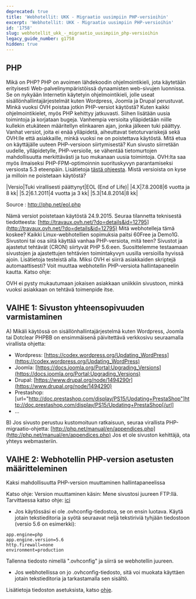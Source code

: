 ```yaml
---
deprecated: true
title: 'Webhotellit: UKK - Migraatio uusimpiin PHP-versioihin'
excerpt: 'Webhotellit: UKK - Migraatio uusimpiin PHP-versioihin'
id: '1758'
slug: webhotellit_ukk_-_migraatio_uusimpiin_php-versioihin
legacy_guide_number: g1758
hidden: true
---
```



## PHP
Mikä on PHP?
PHP on avoimen lähdekoodin ohjelmointikieli, jota käytetään erityisesti Web-palvelinympäristöissä dynaamisten web-sivujen luonnissa.
Se on nykyään Internetin käytetyin ohjelmointikieli, jolle useat sisällönhallintajärjestelmät kuten Wordpress, Joomla ja Drupal perustuvat.
Minkä vuoksi OVH poistaa jotkin PHP-versiot käytöstä?
Kuten kaikki ohjelmointikielet, myös PHP kehittyy jatkuvasti. Siihen lisätään uusia toimintoja ja korjataan bugeja. Vanhempia versioita ylläpidetään niille kullekin etukäteen määritellyn elinkaaren ajan, jonka jälkeen tuki päättyy.
Vanhat versiot, joita ei enää ylläpidetä, aiheuttavat tietoturvariskejä sekä OVH:lle että asiakkaille, minkä vuoksi ne on poistettava käytöstä.
Mitä etua on käyttäjälle uuteen PHP-versioon siirtymisestä?
Kun sivusto siirretään uudelle, ylläpidetylle, PHP-versiolle, se vähentää tietomurtojen mahdollisuutta merkittävästi ja tuo mukanaan uusia toimintoja.
OVH:lta saa myös ilmaiseksi PHP-FPM-optimoinnin suorituskyvyn parantamiseksi versiosta 5.3 eteenpäin. Lisätietoja [tästä ohjeesta](https://www.ovh-hosting.fi/webhotelli/php_fpm_optimointi.xml).
Mistä versioista on kyse ja milloin ne poistetaan käytöstä?

|Versio|Tuki virallisesti päättynyt|EOL (End of Life)|
|4.X|7.8.2008|6 vuotta ja 8 kk|
|5.2|6.1.2011|4 vuotta ja 3 kk|
|5.3|14.8.2014|8 kk|


Source : http://php.net/eol.php

Nämä versiot poistetaan käytöstä 24.9.2015. Seuraa tilannetta teknisestä tiedotteesta: [http://travaux.ovh.net/?do=details&id=12795](http://travaux.ovh.net/?do=details&id=12795)
Mitä webhotelleja tämä koskee?
Kaikki Linux-webhotellien sopimuksia paitsi 60Free ja Demo1G.
Sivustoni tai osa siitä käyttää vanhaa PHP-versiota, mitä teen?
Sivustot ja ajastetut tehtävät (CRON) siirtyvät PHP 5.6:een.
Suosittelemme testaamaan sivustojen ja ajastettujen tehtävien toimintakyvyn uusilla versioilla hyvissä ajoin. Lisätietoja testeistä alla.
Miksi OVH ei siirrä asiakkaiden skriptejä automaattisesti?
Voit muuttaa webhotellin PHP-versiota hallintapaneelin kautta. Katso ohje: []({legacy}1999)

OVH ei pysty mukautumaan jokaisen asiakkaan uniikkiin sivustoon, minkä vuoksi asiakkaan on tehtävä toimenpide itse.


## VAIHE 1: Sivuston yhteensopivuuden varmistaminen
A) Mikäli käytössä on sisällönhallintajärjestelmä kuten Wordpress, Joomla tai Dotclear PHPBB on ensimmäisenä päivitettävä verkkosivu seuraamalla virallista ohjetta:

- Wordpress: [https://codex.wordpress.org/Updating_WordPress](https://codex.wordpress.org/Updating_WordPress)
- Joomla: [https://docs.joomla.org/Portal:Upgrading_Versions](https://docs.joomla.org/Portal:Upgrading_Versions)
- Drupal: [https://www.drupal.org/node/1494290r](https://www.drupal.org/node/1494290)
- Prestashop: [url="http://doc.prestashop.com/display/PS15/Updating+PrestaShop"]http://doc.prestashop.com/display/PS15/Updating+PrestaShop[/url]
- ...

B) Jos sivusto perustuu kustomoituun ratkaisuun, seuraa virallista PHP-migraatio-ohjetta: [http://php.net/manual/en/appendices.php](http://php.net/manual/en/appendices.php)
Jos et ole sivuston kehittäjä, ota yhteys webmasteriin.


## VAIHE 2: Webhotellin PHP-version asetusten määritteleminen
Kaksi mahdollisuutta
PHP-version muuttaminen hallintapaneelissa

Katso ohje: []({legacy}1999)
Version muuttaminen käsin:
Mene sivustosi juureen FTP:llä. Tarvittaessa katso ohje: [ici](https://www.ovh-hosting.fi/g1380.filezilla)


- Jos käytössäsi ei ole .ovhconfig-tiedostoa, se on ensin luotava. Käytä jotain tekstieditoria ja syötä seuraavat neljä tekstiriviä tyhjään tiedostoon (versio 5.6 on esimerkki):


```
app.engine=php
app.engine.version=5.6
http.firewall=none
environment=production
```



Tallenna tiedosto nimellä ".ovhconfig" ja siirrä se webhotellin juureen.


- Jos webhotellissa on jo .ovhconfig-tiedosto, sitä voi muokata käyttäen jotain tekstieditoria ja tarkastamalla sen sisältö.


Lisätietoja tiedoston asetuksista, katso [ohje](https://www.ovh-hosting.fi/g1207.configurer-php-web).

